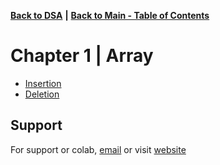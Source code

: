 
[**Back to DSA**](https://github.com/xanderbilla/Data-Structure-and-Algorithm#readme) **|** [**Back to Main - Table of Contents**](https://github.com/xanderbilla/Data-Structure-and-Algorithm#readme)


# Chapter 1 | Array

* [Insertion](https://github.com/xanderbilla/Data-Structure-and-Algorithm/blob/main/CSE%20205%20-%20DSA/Chapter%201%20-%20Arrays/1_1-Array_Insertion.cpp)
* [Deletion](https://github.com/xanderbilla/Data-Structure-and-Algorithm/blob/main/CSE%20205%20-%20DSA/Chapter%201%20-%20Arrays/1_2-Array_Deletion.cpp)


## Support

For support or colab, [email](mailto:dev.xanderbilla@gmail.com) or visit [website](https://xanderbilla.com)